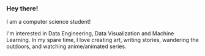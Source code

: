 ### Hey there!

I am a computer science student!

I'm interested in Data Engineering, Data Visualization and Machine Learning. 
In my spare time, I love creating art, writing stories, wandering the outdoors, and watching anime/animated series.
